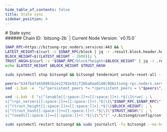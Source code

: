 ```yaml
---
hide_table_of_contents: false
title: State sync
sidebar_position: 4
---
```


<div class="h1-with-icon icon-bitsong">
# State sync
</div>
###### Chain ID: `bitsong-2b` | Current Node Version: `v0.15.0`

```bash
SNAP_RPC=https://bitsong-rpc.noders.services:443 && \
LATEST_HEIGHT=$(curl -s $SNAP_RPC/block | jq -r .result.block.header.height); \
BLOCK_HEIGHT=$((LATEST_HEIGHT - 2000)); \
TRUST_HASH=$(curl -s "$SNAP_RPC/block?height=$BLOCK_HEIGHT" | jq -r .result.block_id.hash) && \
echo $LATEST_HEIGHT $BLOCK_HEIGHT $TRUST_HASH
```
```bash
sudo systemctl stop bitsongd && bitsongd tendermint unsafe-reset-all --home ~/.bitsongd --keep-addr-book
```
```bash
peers="b347b47a650981b2e12782e92cf26ba8aa0148c9@bitsong-rpc.noders.services:20656"
sed -i.bak -e  "s/^persistent_peers *=.*/persistent_peers = \"$peers\"/" ~/.bitsongd/config/config.toml
```
```bash
sed -i.bak -E "s|^(enable[[:space:]]+=[[:space:]]+).*$|\1true| ; \
s|^(rpc_servers[[:space:]]+=[[:space:]]+).*$|\1\"$SNAP_RPC,$SNAP_RPC\"| ; \
s|^(trust_height[[:space:]]+=[[:space:]]+).*$|\1$BLOCK_HEIGHT| ; \
s|^(trust_hash[[:space:]]+=[[:space:]]+).*$|\1\"$TRUST_HASH\"| ; \
s|^(seeds[[:space:]]+=[[:space:]]+).*$|\1\"\"|" ~/.bitsongd/config/config.toml
```
```bash
sudo systemctl restart bitsongd && sudo journalctl -fu bitsongd --no-hostname -o cat
```
